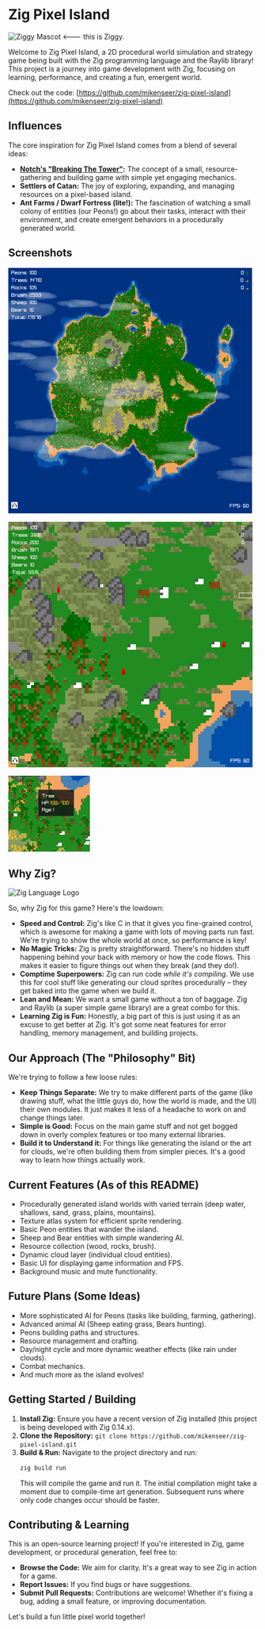 # Zig Pixel Island 
<img src="https://ziglang.org/ziggy.svg" alt="Ziggy Mascot" width="300" valign="bottom"> <--- this is Ziggy.

Welcome to Zig Pixel Island, a 2D procedural world simulation and strategy game being built with the Zig programming language and the Raylib library! This project is a journey into game development with Zig, focusing on learning, performance, and creating a fun, emergent world.

Check out the code: [https://github.com/mikenseer/zig-pixel-island](https://github.com/mikenseer/zig-pixel-island)

## Influences

The core inspiration for Zig Pixel Island comes from a blend of several ideas:

* **[Notch's "Breaking The Tower"](https://github.com/al6x/BreakingTheTower):** The concept of a small, resource-gathering and building game with simple yet engaging mechanics.
* **Settlers of Catan:** The joy of exploring, expanding, and managing resources on a pixel-based island.
* **Ant Farms / Dwarf Fortress (lite!):** The fascination of watching a small colony of entities (our Peons!) go about their tasks, interact with their environment, and create emergent behaviors in a procedurally generated world.

## Screenshots

![Screenshot of Zig Pixel Island](art/screenshot1.png)

![Screenshot of Zig Pixel Island Zoomed In On AI Entities](art/screenshot2.png)

![Screenshot of Zig Pixel Island Gameplay Stats UI](art/screenshot3.png)

## Why Zig? 
<img src="https://ziglang.org/favicon.ico" alt="Zig Language Logo" width="200" valign="bottom">

So, why Zig for this game? Here's the lowdown:

* **Speed and Control:** Zig's like C in that it gives you fine-grained control, which is awesome for making a game with lots of moving parts run fast. We're trying to show the whole world at once, so performance is key!
* **No Magic Tricks:** Zig is pretty straightforward. There's no hidden stuff happening behind your back with memory or how the code flows. This makes it easier to figure things out when they break (and they do!).
* **Comptime Superpowers:** Zig can run code *while it's compiling*. We use this for cool stuff like generating our cloud sprites procedurally – they get baked into the game when we build it.
* **Lean and Mean:** We want a small game without a ton of baggage. Zig and Raylib (a super simple game library) are a great combo for this.
* **Learning Zig is Fun:** Honestly, a big part of this is just using it as an excuse to get better at Zig. It's got some neat features for error handling, memory management, and building projects.

## Our Approach (The "Philosophy" Bit)

We're trying to follow a few loose rules:

* **Keep Things Separate:** We try to make different parts of the game (like drawing stuff, what the little guys do, how the world is made, and the UI) their own modules. It just makes it less of a headache to work on and change things later.
* **Simple is Good:** Focus on the main game stuff and not get bogged down in overly complex features or too many external libraries.
* **Build it to Understand it:** For things like generating the island or the art for clouds, we're often building them from simpler pieces. It's a good way to learn how things actually work.

## Current Features (As of this README)

* Procedurally generated island worlds with varied terrain (deep water, shallows, sand, grass, plains, mountains).
* Texture atlas system for efficient sprite rendering.
* Basic Peon entities that wander the island.
* Sheep and Bear entities with simple wandering AI.
* Resource collection (wood, rocks, brush).
* Dynamic cloud layer (individual cloud entities).
* Basic UI for displaying game information and FPS.
* Background music and mute functionality.

## Future Plans (Some Ideas)

* More sophisticated AI for Peons (tasks like building, farming, gathering).
* Advanced animal AI (Sheep eating grass, Bears hunting).
* Peons building paths and structures.
* Resource management and crafting.
* Day/night cycle and more dynamic weather effects (like rain under clouds).
* Combat mechanics.
* And much more as the island evolves!

## Getting Started / Building

1.  **Install Zig:** Ensure you have a recent version of Zig installed (this project is being developed with Zig 0.14.x).
2.  **Clone the Repository:** `git clone https://github.com/mikenseer/zig-pixel-island.git`
3.  **Build & Run:** Navigate to the project directory and run:
    ```bash
    zig build run
    ```
    This will compile the game and run it. The initial compilation might take a moment due to compile-time art generation. Subsequent runs where only code changes occur should be faster.

## Contributing & Learning

This is an open-source learning project! If you're interested in Zig, game development, or procedural generation, feel free to:

* **Browse the Code:** We aim for clarity. It's a great way to see Zig in action for a game.
* **Report Issues:** If you find bugs or have suggestions.
* **Submit Pull Requests:** Contributions are welcome! Whether it's fixing a bug, adding a small feature, or improving documentation.

Let's build a fun little pixel world together!
